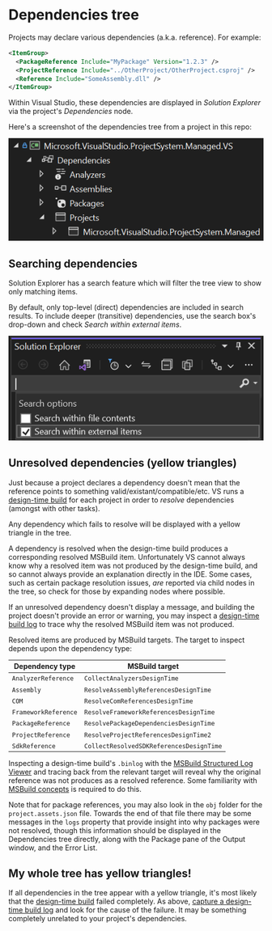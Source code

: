# Dependencies tree

Projects may declare various dependencies (a.k.a. reference). For example:

```xml
<ItemGroup>
  <PackageReference Include="MyPackage" Version="1.2.3" />
  <ProjectReference Include="../OtherProject/OtherProject.csproj" />
  <Reference Include="SomeAssembly.dll" />
</ItemGroup>
```

Within Visual Studio, these dependencies are displayed in _Solution Explorer_ via the project's _Dependencies_ node.

Here's a screenshot of the dependencies tree from a project in this repo:

![Dependencies tree screenshot, from Visual Studio](img/dependencies-tree-example.png)

## Searching dependencies

Solution Explorer has a search feature which will filter the tree view to show only matching items.

By default, only top-level (direct) dependencies are included in search results. To include deeper (transitive) dependencies, use the search box's drop-down and check _Search within external items_.

![Dependencies tree screenshot, from Visual Studio](img/solution-explorer-search.png)

## Unresolved dependencies (yellow triangles)

Just because a project declares a dependency doesn't mean that the reference points to something valid/existant/compatible/etc. VS runs a [design-time build](design-time-builds.md) for each project in order to _resolve_ dependencies (amongst with other tasks).

Any dependency which fails to resolve will be displayed with a yellow triangle in the tree.

A dependency is resolved when the design-time build produces a corresponding resolved MSBuild item. Unfortunately VS cannot always know why a resolved item was not produced by the design-time build, and so cannot always provide an explanation directly in the IDE. Some cases, such as certain package resolution issues, _are_ reported via child nodes in the tree, so check for those by expanding nodes where possible.

If an unresolved dependency doesn't display a message, and building the project doesn't provide an error or warning, you may inspect a [design-time build log](design-time-builds.md#diagnosing-design-time-builds) to trace why the resolved MSBuild item was not produced.

Resolved items are produced by MSBuild targets. The target to inspect depends upon the dependency type:

| Dependency type      | MSBuild target                           |
|----------------------|------------------------------------------|
| `AnalyzerReference`  | `CollectAnalyzersDesignTime`             |
| `Assembly`           | `ResolveAssemblyReferencesDesignTime`    |
| `COM`                | `ResolveComReferencesDesignTime`         |
| `FrameworkReference` | `ResolveFrameworkReferencesDesignTime`   |
| `PackageReference`   | `ResolvePackageDependenciesDesignTime`   |
| `ProjectReference`   | `ResolveProjectReferencesDesignTime2`    |
| `SdkReference`       | `CollectResolvedSDKReferencesDesignTime` |

Inspecting a design-time build's `.binlog` with the [MSBuild Structured Log Viewer](https://msbuildlog.com/) and tracing back from the relevant target will reveal why the original reference was not produces as a resolved reference. Some familiarity with [MSBuild concepts](https://learn.microsoft.com/visualstudio/msbuild/msbuild-concepts) is required to do this.

Note that for package references, you may also look in the `obj` folder for the `project.assets.json` file. Towards the end of that file there may be some messages in the `logs` property that provide insight into why packages were not resolved, though this information should be displayed in the Dependencies tree directly, along with the Package pane of the Output window, and the Error List.

## My whole tree has yellow triangles!

If all dependencies in the tree appear with a yellow triangle, it's most likely that the [design-time build](design-time-builds.md) failed completely. As above, [capture a design-time build log](design-time-builds.md#diagnosing-design-time-builds) and look for the cause of the failure. It may be something completely unrelated to your project's dependencies.
